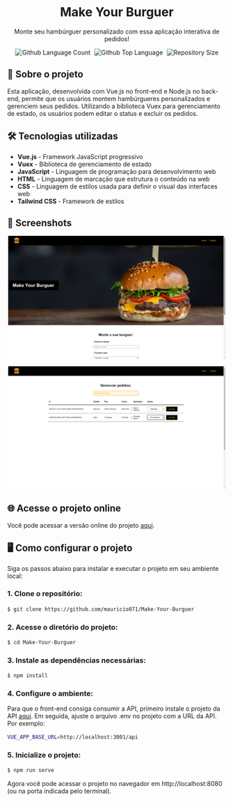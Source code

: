 <div align="center"> <h1>Make Your Burguer</h1> </div>
 
<p align="center">Monte seu hambúrguer personalizado com essa aplicação interativa de pedidos!</p>

<p align="center">
  <img alt="Github Language Count" src="https://img.shields.io/github/languages/count/mauricio071/Potfolio-Mauricio-Naoki?color=00bfa6">
  <img width="1" />
  <img alt="Github Top Language" src="https://img.shields.io/github/languages/top/mauricio071/Potfolio-Mauricio-Naoki?color=00bfa6">
  <img width="1" />
  <img alt="Repository Size" src="https://img.shields.io/github/repo-size/mauricio071/Potfolio-Mauricio-Naoki?color=00bfa6">
</p>

## 📝 Sobre o projeto

Esta aplicação, desenvolvida com Vue.js no front-end e Node.js no back-end, permite que os usuários montem hambúrgueres personalizados e gerenciem seus pedidos. Utilizando a biblioteca Vuex para gerenciamento de estado, os usuários podem editar o status e excluir os pedidos.

## 🛠 Tecnologias utilizadas

-   **Vue.js** - Framework JavaScript progressivo
-   **Vuex** - Biblioteca de gerenciamento de estado
-   **JavaScript** - Linguagem de programação para desenvolvimento web
-   **HTML** - Linguagem de marcação que estrutura o conteúdo na web
-   **CSS** - Linguagem de estilos usada para definir o visual das interfaces web
-   **Tailwind CSS** - Framework de estilos

## 📸 Screenshots

<p align="center">
  <img src="./src/assets/readme-img/img-1.png" alt="Preview-Screens-1" width="500" >
</p>

<p align="center">
  <img src="./src/assets/readme-img/img-2.png" alt="Preview-Screens-2" width="500" >
</p>

## 🌐 Acesse o projeto online
Você pode acessar a versão online do projeto [aqui](https://make-your-burguer.netlify.app).

## 🖥️ Como configurar o projeto

Siga os passos abaixo para instalar e executar o projeto em seu ambiente local:

### 1. Clone o repositório:

```bash
$ git clone https://github.com/mauricio071/Make-Your-Burguer
```

### 2. Acesse o diretório do projeto:

```bash
$ cd Make-Your-Burguer
```

### 3. Instale as dependências necessárias:

```bash
$ npm install
```

### 4. Configure o ambiente:
Para que o front-end consiga consumir a API, primeiro instale o projeto da API [aqui](https://github.com/mauricio071/Make-Your-Burguer-api). Em seguida, ajuste o arquivo .env no projeto com a URL da API. Por exemplo:

```bash
VUE_APP_BASE_URL=http://localhost:3001/api
```

### 5. Inicialize o projeto:

```bash 
$ npm run serve
```
Agora você pode acessar o projeto no navegador em http://localhost:8080 (ou na porta indicada pelo terminal).
